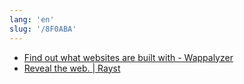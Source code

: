 ```yaml
---
lang: 'en'
slug: '/8F0ABA'
---
```


- [Find out what websites are built with - Wappalyzer](https://www.wappalyzer.com/)
- [Reveal the web. | Rayst](https://ray.st/)
